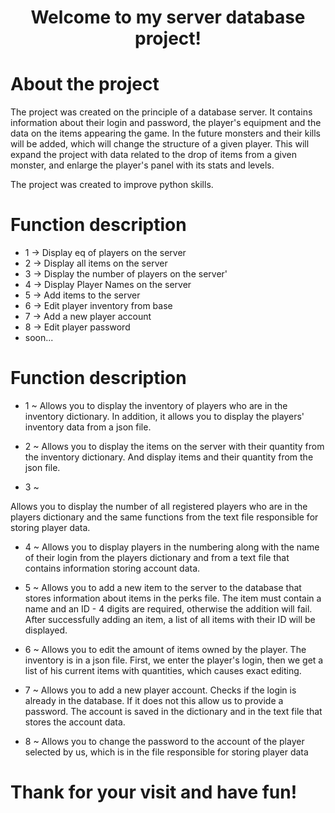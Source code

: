 <h1 align="center">Welcome to my server database project!</h1>


# About the project
The project was created on the principle of a database server.
It contains information about their login and password, the player's equipment and the data on the items appearing  the game.
In the future monsters and their kills will be added, which will change the structure of a given player.
This will expand the project with data related to the drop of items from a given monster, and enlarge the player's panel with its stats and levels.

The project was created to improve python skills.


# Function description

* 1 -> Display eq of players on the server
* 2 -> Display all items on the server
* 3 -> Display the number of players on the server'
* 4 -> Display Player Names on the server
* 5 -> Add items to the server
* 6 -> Edit player inventory from base
* 7 -> Add a new player account
* 8 -> Edit player password
* soon...

# Function description

* 1 ~
Allows you to display the inventory of players who are in the inventory dictionary. In addition, it allows you to display the players' inventory data from a json file.

* 2 ~
Allows you to display the items on the server with their quantity from the inventory dictionary.
And display items and their quantity from the json file.

* 3 ~

Allows you to display the number of all registered players who are in the players dictionary and the same functions from the text file responsible for storing player data.

* 4 ~
Allows you to display players in the numbering along with the name of their login from the players dictionary and from a text file that contains information storing account data.

* 5 ~
Allows you to add a new item to the server to the database that stores information about items in the perks file. The item must contain a name and an ID - 4 digits are required, otherwise the addition will fail. After successfully adding an item, a list of all items with their ID will be displayed.

* 6 ~
Allows you to edit the amount of items owned by the player. The inventory is in a json file. First, we enter the player's login, then we get a list of his current items with quantities, which causes exact editing.

* 7 ~
Allows you to add a new player account. Checks if the login is already in the database. If it does not this allow us to provide a password. The account is saved in the dictionary and in the text file that stores the account data.

* 8 ~
Allows you to change the password to the account of the player selected by us, which is in the file responsible for storing player data

<h1> Thank for your visit and have fun! </h1>
